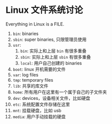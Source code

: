 ﻿# Linux 文件系统讨论

Everything in Linux is a FILE.

1. `bin`: binaries
2. `sbin`: super binaries, 只限管理员使用
3. `usr`: 
   1. `bin`: 实际上和上层 `bin` 有很多重叠
   2. `sbin`: 实际上和上层 `sbin` 有很多重叠
   3. `local`: 用户自己创建的 binaries
4. `boot`: linux 开机需要的文件
5. `var`: log files
6. `tmp`: temporary files
7. `lib`: 共享的库文件
8. `home`: 所有用户在这里有一个属于自己的子文件夹
9. `dev`: devices，设备相关文件，比如硬盘
10. `etc`: 系统配置文件存储在这里
11. `mnt`: 挂载硬盘，比如 usb
12. `media`: 用户手动挂载的硬盘
